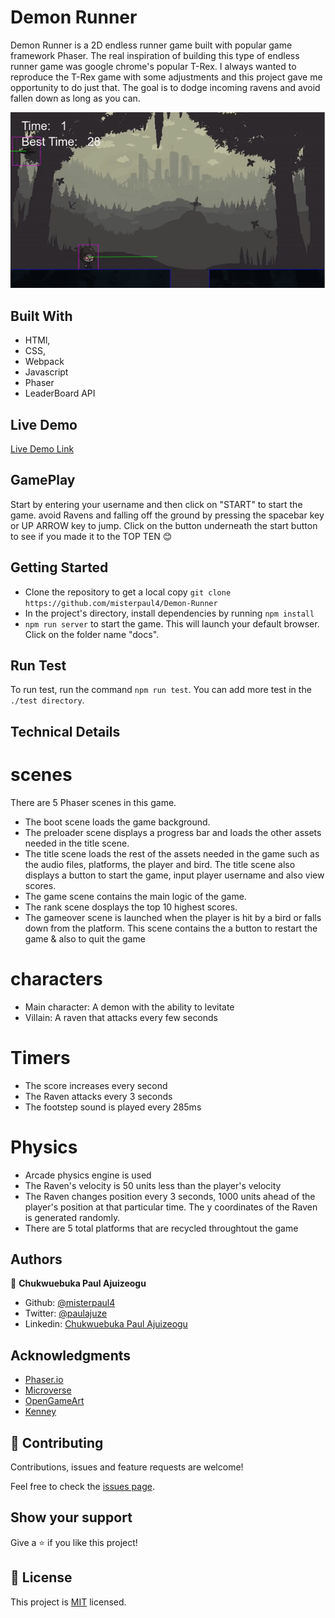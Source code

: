 # Demon Runner

Demon Runner is a 2D endless runner game built with popular game framework Phaser. The real inspiration of building this type of endless runner game was google chrome's popular T-Rex. I always wanted to reproduce the T-Rex game with some adjustments and this project gave me opportunity to do just that. The goal is to dodge incoming ravens and avoid fallen down as long as you can.

![screenshot](./screenshot.gif)

## Built With

- HTMl,
- CSS,
- Webpack
- Javascript
- Phaser
- LeaderBoard API

## Live Demo

[Live Demo Link](https://misterpaul4.github.io/Demon-Runner/)

## GamePlay

Start by entering your username and then click on "START" to start the game. avoid Ravens and falling off the ground by pressing the spacebar key or UP ARROW key to jump. Click on the button underneath the start button to see if you made it to the TOP TEN :blush:

## Getting Started

- Clone the repository to get a local copy `git clone https://github.com/misterpaul4/Demon-Runner`
- In the project's directory, install dependencies by running `npm install`
- `npm run server` to start the game. This will launch your default browser. Click on the folder name "docs".

## Run Test

To run test, run the command `npm run test`. You can add more test in the `./test directory`.

## Technical Details

# scenes

There are 5 Phaser scenes in this game.
- The boot scene loads the game background.
- The preloader scene displays  a progress bar and loads the other assets needed in the title scene.
- The title scene loads the rest of the assets needed in the game such as the audio files, platforms, the player and bird. The title scene also displays a button to start the game, input player username and also view scores.
- The game scene contains the main logic of the game.
- The rank scene dosplays the top 10 highest scores.
- The gameover scene is launched when the player is hit by a bird or falls down from the platform. This scene contains the a button to restart the game & also to quit the game

# characters

- Main character: A demon with the ability to levitate
- Villain: A raven that attacks every few seconds

# Timers

- The score increases every second
- The Raven attacks every 3 seconds
- The footstep sound is played every 285ms

# Physics

- Arcade physics engine is used
- The Raven's velocity is 50 units less than the player's velocity
- The Raven changes position every 3 seconds, 1000 units ahead of the player's position at that particular time. The y coordinates of the Raven is generated randomly.
- There are 5 total platforms that are recycled throughtout the game


## Authors

👤 **Chukwuebuka Paul Ajuizeogu**
- Github: [@misterpaul4](https://github.com/misterpaul4)
- Twitter: [@paulajuze](https://twitter.com/paulajuze)
- Linkedin: [Chukwuebuka Paul Ajuizeogu](https://www.linkedin.com/in/chukwuebuka-paul-ajuizeogu/)

## Acknowledgments
- [Phaser.io](https://phaser.io/)
- [Microverse](https://www.microverse.org/)
- [OpenGameArt](https://opengameart.org/)
- [Kenney](https://www.kenney.nl/)

## 🤝 Contributing

Contributions, issues and feature requests are welcome!

Feel free to check the [issues page](issues/).

## Show your support

Give a ⭐️ if you like this project!

## 📝 License

This project is [MIT](lic.url) licensed.
